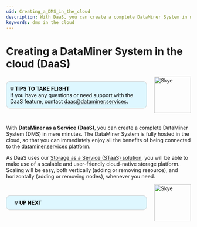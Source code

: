 ```yaml
---
uid: Creating_a_DMS_in_the_cloud
description: With DaaS, you can create a complete DataMiner System in no time, fully hosted in the cloud, allowing easy scaling both vertically and horizontally.
keywords: dms in the cloud
---
```


# Creating a DataMiner System in the cloud (DaaS)

<div style="display: flex; align-items: center; justify-content: space-between; margin: 0 auto; max-width: 100%;">
  <div style="border: 1px solid #ccc; border-radius: 10px; padding: 10px; flex-grow: 1; background-color: #DEF7FF; margin-right: 20px; color: #000000;">
    <b>💡 TIPS TO TAKE FLIGHT</b><br>If you have any questions or need support with the DaaS feature, contact <a href="mailto:daas@dataminer.services">daas@dataminer.services</a>.
  </div>
  <img src="~/images/Skye.svg" alt="Skye" style="width: 100px; flex-shrink: 0;">
</div>
<br>

With **DataMiner as a Service (DaaS)**, you can create a complete DataMiner System (DMS) in mere minutes. The DataMiner System is fully hosted in the cloud, so that you can immediately enjoy all the benefits of being connected to the [dataminer.services platform](xref:about_dataminer_services).

As DaaS uses our [Storage as a Service (STaaS) solution](xref:STaaS), you will be able to make use of a scalable and user-friendly cloud-native storage platform. Scaling will be easy, both vertically (adding or removing resource), and horizontally (adding or removing nodes), whenever you need.

<div style="display: flex; align-items: center; justify-content: space-between; margin: 0 auto; max-width: 100%;">
  <div style="border: 1px solid #ccc; border-radius: 10px; padding: 10px; flex-grow: 1; background-color: #DEF7FF; margin-right: 20px; color: #000000;">
    <b>💡 UP NEXT</b><br><a href="xref:Creating_a_DMS_on_dataminer_services"></a>
  </div>
  <img src="~/images/Skye.svg" alt="Skye" style="width: 100px; flex-shrink: 0;">
</div>
